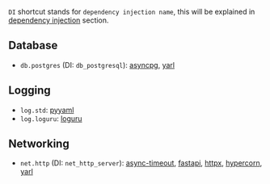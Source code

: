 `DI` shortcut stands for `dependency injection name`, this will be explained in [dependency injection](dependency-injection.md) section.

## Database

- `db.postgres` (DI: `db_postgresql`): [asyncpg](https://github.com/MagicStack/asyncpg), [yarl](https://github.com/aio-libs/yarl)

## Logging

- `log.std`: [pyyaml](https://github.com/yaml/pyyaml)
- `log.loguru`: [loguru](https://github.com/Delgan/loguru)

## Networking

- `net.http` (DI: `net_http_server`): [async-timeout](https://github.com/aio-libs/async-timeout), [fastapi](https://github.com/tiangolo/fastapi), [httpx](https://github.com/encode/httpx), [hypercorn](https://github.com/pgjones/hypercorn), [yarl](https://github.com/aio-libs/yarl)
